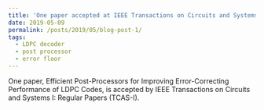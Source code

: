 ```yaml
---
title: 'One paper accepted at IEEE Transactions on Circuits and Systems I: Regular Papers (TCAS-I)'
date: 2019-05-09
permalink: /posts/2019/05/blog-post-1/
tags:
  - LDPC decoder
  - post processor
  - error floor
---
```


One paper, Efficient Post-Processors for Improving Error-Correcting Performance of LDPC Codes, is accepted by IEEE Transactions on Circuits and Systems I: Regular Papers (TCAS-I). 
